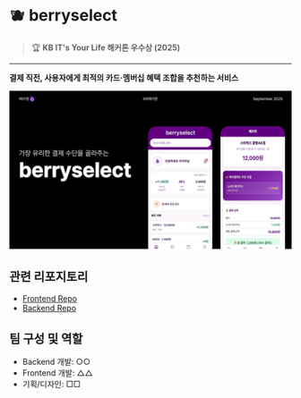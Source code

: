 # 🫐 berryselect 
> 🏆 **KB IT's Your Life 해커톤 우수상 (2025)**
---

**결제 직전, 사용자에게 최적의 카드·멤버십 혜택 조합을 추천하는 서비스**

![메인 화면](./imgs/berryselect_title.jpg)

## 관련 리포지토리
- [Frontend Repo](https://github.com/BerryPing/berryselect-frontend)
- [Backend Repo](https://github.com/BerryPing/berryselect-backend)

## 팀 구성 및 역할
- Backend 개발: ○○
- Frontend 개발: △△
- 기획/디자인: □□

